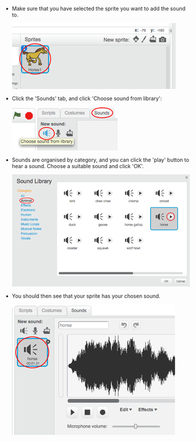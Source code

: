 + Make sure that you have selected the sprite you want to add the sound to.

	![screenshot](images/sprite-select.png)

+ Click the 'Sounds' tab, and click 'Choose sound from library':

	![screenshot](images/import-sound.png)

+ Sounds are organised by category, and you can click the 'play' button to hear a sound. Choose a suitable sound and click 'OK'.

	![screenshot](images/choose-sound.png)

+ You should then see that your sprite has your chosen sound.

	![screenshot](images/sound-imported.png)
